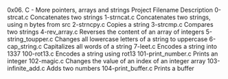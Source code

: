 0x06. C - More pointers, arrays and strings
Project
Filename	Description
0-strcat.c	Concatenates two strings
1-strncat.c	Concatenates two strings, using n bytes from src
2-strncpy.c	Copies a string
3-strcmp.c	Compares two strings
4-rev_array.c	Reverses the content of an array of integers
5-string_toupper.c	Changes all lowercase letters of a string to uppercase
6-cap_string.c	Capitalizes all words of a string
7-leet.c	Encodes a string into 1337
100-rot13.c	Encodes a string using rot13
101-print_number.c	Prints an integer
102-magic.c	Changes the value of an index of an integer array
103-infinite_add.c	Adds two numbers
104-print_buffer.c	Prints a buffer
